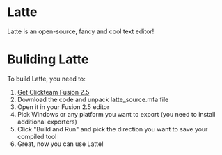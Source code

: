 # Latte
Latte is an open-source, fancy and cool text editor!

# Buliding Latte
To build Latte, you need to:

1. [Get Clickteam Fusion 2.5](https://store.steampowered.com/app/248170/Clickteam_Fusion_25/)
2. Download the code and unpack latte_source.mfa file
3. Open it in your Fusion 2.5 editor
4. Pick Windows or any platform you want to export (you need to install additional exporters)
5. Click "Build and Run" and pick the direction you want to save your compiled tool
6. Great, now you can use Latte!
